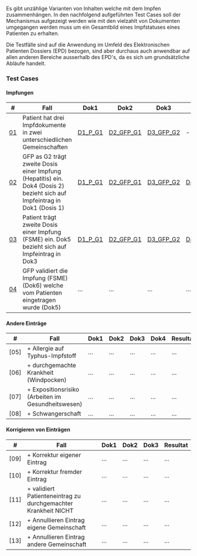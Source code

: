 Es gibt unzählige Varianten von Inhalten welche mit dem Impfen zusammenhängen. In den nachfolgend aufgeführten Test Cases soll der Mechanismus aufgezeigt werden wie mit den vielzahlt von Dokumenten umgegangen werden muss um ein Gesamtbild eines Impfstatuses eines Patienten zu erhalten.

Die Testfälle sind auf die Anwendung im Umfeld des Elektronischen Patienten Dossiers (EPD) bezogen, sind aber durchaus auch anwendbar auf allen anderen Bereiche ausserhalb des EPD's, da es sich um grundsätzliche Abläufe handelt.


### Test Cases 

#### Impfungen

|#|Fall|Dok1|Dok2|Dok3|Dok4|Dok5|Dok6|Resultat|
|-|----|----|----|----|----|----|---|---|
|[01](TC_01.html)|Patient hat drei Impfdokumente in zwei unterschiedlichen Gemeinschaften|[D1_P_G1](Bundle-D1-P-G1.json)|[D2_GFP_G1](Bundle-D2-GFP-G1.json)|[D3_GFP_G2](Bundle-D3-GFP-G2.json)|-|-|-|[Result. Dokument 01](Bundle-RD01.json)|
|[02](TC_02.html)|GFP as G2 trägt zweite Dosis einer Impfung (Hepatitis) ein. Dok4 (Dosis 2) bezieht sich auf Impfeintrag in Dok1 (Dosis 1)|[D1_P_G1](Bundle-D1-P-G1.json)|[D2_GFP_G1](Bundle-D2-GFP-G1.json)|[D3_GFP_G2](Bundle-D3-GFP-G2.json)|[D4_GFP_G2](Bundle-D4-GFP-G2.json)|-|-|[Result. Dokument 02](Bundle-RD02.json)|
|[03](TC_03.html)|Patient trägt zweite Dosis einer Impfung (FSME) ein. Dok5 bezieht sich auf Impfeintrag in Dok3|[D1_P_G1](Bundle-D1-P-G1.json)|[D2_GFP_G1](Bundle-D2-GFP-G1.json)|[D3_GFP_G2](Bundle-D3-GFP-G2.json)|[D4_GFP_G2](Bundle-D4-GFP-G2.json) |[D5_P_G1](Bundle-D5-P-G1.json)|-|[Result. Dokument 03](Bundle-RD03.json)|
|[04](TC_04.html)|GFP validiert die Impfung (FSME)(Dok6) welche vom Patienten eingetragen wurde (Dok5)|…|…|…|…|[D5_P_G1](Bundle-D5-P-G1.json)|[D6_GFP_G1](Bundle-D6-GFP-G1.json)|[Result. Dokument 04](Bundle-RD04.json)|


#### Andere Einträge

|#|Fall|Dok1|Dok2|Dok3|Dok4|Resultat|
|-|----|----|----|----|----|---|
|[05]|+ Allergie auf Typhus-Impfstoff|…|…|…|…|…|
|[06]|+ durchgemachte Krankheit (Windpocken)|…|…|…|…|…|
|[07]|+ Expositionsrisiko (Arbeiten im Gesundheitswesen)|…|…|…|…|…|
|[08]|+ Schwangerschaft|…|…|…|…|…|


#### Korrigieren von Einträgen

|#|Fall|Dok1|Dok2|Dok3|Resultat|
|-|----|----|----|----|---|
|[09]|+ Korrektur eigener Eintrag|…|…|…|…|
|[10]|+ Korrektur fremder Eintrag|…|…|…|…|
|[11]|+ validiert Patienteneintrag zu durchgemachter Krankheit NICHT|…|…|…|…|
|[12]|+ Annullieren Eintrag eigene Gemeinschaft|…|…|…|…|
|[13]|+ Annullieren Eintrag andere Gemeinschaft|…|…|…|…|

